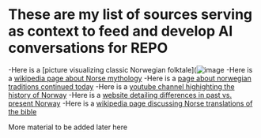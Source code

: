 # These are my list of sources serving as context to feed and develop AI conversations for REPO

-Here is a [picture visualizing classic Norwegian folktale](![image](https://github.com/user-attachments/assets/b490cbe1-bf0d-4d18-ae20-17ba5fe5992b)
-Here is a [wikipedia page about Norse mythology](https://en.wikipedia.org/wiki/Norse_mythology)
-Here is a [page about norwegian traditions continued today](https://en.wikipedia.org/wiki/Culture_of_Norway)
-Here is a [youtube channel highighting the history of Norway](https://www.youtube.com/watch?v=5KmOfwcvwnU)
-Here is a [website detailing differences in past vs. present Norway](https://www.thorsoak.info/p/asatru.html)
-Here is a [wikipedia page discussing Norse translations of the bible](https://en.wikipedia.org/wiki/Bible_translations_in_Norway)




More material to be added later here
